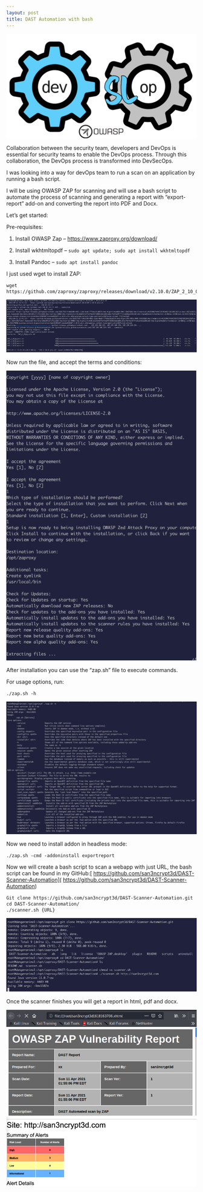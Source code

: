 ```yaml
---
layout: post
title: DAST Automation with bash
---
```

![](/images/2021-4-10-Dast/0.png)

Collaboration between the security team, developers and DevOps is essential for security teams to enable the DevOps process. Through this collaboration, the DevOps process is transformed into DevSecOps.

I was looking into a way for devOps team to run a scan on an application by running a bash script.

I will be using OWASP ZAP for scanning and will use a bash script to automate the process of scanning and generating a report with “export-report” add-on and converting the report into PDF and Docx.

Let’s get started:

Pre-requisites:

1)	Install OWASP Zap – [https://www.zaproxy.org/download/ ]( https://www.zaproxy.org/download/)


2)	 Install wkhtmltopdf – ```sudo apt update; sudo apt install wkhtmltopdf```


3)	Install Pandoc – ```sudo apt install pandoc```


I just used wget to install ZAP:

```
wget https://github.com/zaproxy/zaproxy/releases/download/v2.10.0/ZAP_2_10_0_unix.sh
```


![](/images/2021-4-10-Dast/1.png)

Now run the file, and accept the terms and conditions:

![](/images/2021-4-10-Dast/2.png)


After installation you can use the “zap.sh” file to execute commands.

For usage options, run:

```
./zap.sh -h
```

![](/images/2021-4-10-Dast/3.png)

Now we need to install addon in headless mode:
```
./zap.sh -cmd -addoninstall exportreport
```

Now we will create a bash script to scan a webapp with just URL, the bash script can be found in my GitHub:[ https://github.com/san3ncrypt3d/DAST-Scanner-Automation]( https://github.com/san3ncrypt3d/DAST-Scanner-Automation)

```
Git clone https://github.com/san3ncrypt3d/DAST-Scanner-Automation.git
cd DAST-Scanner-Automation/
./scanner.sh {URL}

```


![](/images/2021-4-10-Dast/4.png)

Once the scanner finishes you will get a report in html, pdf and docx.

![](/images/2021-4-10-Dast/5.png)
![](/images/2021-4-10-Dast/6.png)
